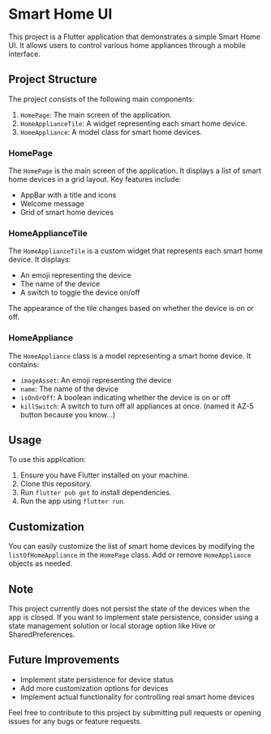 # Smart Home UI

This project is a Flutter application that demonstrates a simple Smart Home UI. It allows users to control various home appliances through a mobile interface.

## Project Structure

The project consists of the following main components:

1. `HomePage`: The main screen of the application.
2. `HomeApplianceTile`: A widget representing each smart home device.
3. `HomeAppliance`: A model class for smart home devices.

### HomePage

The `HomePage` is the main screen of the application. It displays a list of smart home devices in a grid layout. Key features include:

- AppBar with a title and icons
- Welcome message
- Grid of smart home devices

### HomeApplianceTile

The `HomeApplianceTile` is a custom widget that represents each smart home device. It displays:

- An emoji representing the device
- The name of the device
- A switch to toggle the device on/off

The appearance of the tile changes based on whether the device is on or off.

### HomeAppliance

The `HomeAppliance` class is a model representing a smart home device. It contains:

- `imageAsset`: An emoji representing the device
- `name`: The name of the device
- `isOnOrOff`: A boolean indicating whether the device is on or off
- `killSwitch`: A switch to turn off all appliances at once. (named it AZ-5 button because you know...)

## Usage

To use this application:

1. Ensure you have Flutter installed on your machine.
2. Clone this repository.
3. Run `flutter pub get` to install dependencies.
4. Run the app using `flutter run`.

## Customization

You can easily customize the list of smart home devices by modifying the `listOfHomeAppliance` in the `HomePage` class. Add or remove `HomeAppliance` objects as needed.

## Note

This project currently does not persist the state of the devices when the app is closed. If you want to implement state persistence, consider using a state management solution or local storage option like Hive or SharedPreferences.

## Future Improvements

- Implement state persistence for device status
- Add more customization options for devices
- Implement actual functionality for controlling real smart home devices

Feel free to contribute to this project by submitting pull requests or opening issues for any bugs or feature requests.
